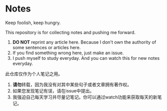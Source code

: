# Notes
Keep foolish, keep hungry.

This repository is for collecting notes and pushing me forward.  
1. **DO NOT** reprint any article here. Because I don't own the authority of some sentences or articles here.  
2. If you find something wrong here, just make an issue.  
3. I push myself to study everyday. And you can watch this for new notes everyday.

此仓库仅作为个人笔记之用。  
1. **请勿**转载，因为我没有对其中某些句子或者文章拥有著作权。  
2. 如果您发现笔记有误，请在issue中提出。  
3. 我强迫自己每天学习并尽量记笔记。你可以通过watch功能来获取每天的新笔记。  
